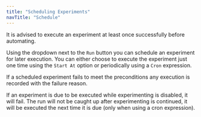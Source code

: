 ```yaml
---
title: "Scheduling Experiments"
navTitle: "Schedule"
---
```


It is advised to execute an experiment at least once successfully before automating.

Using the dropdown next to the `Run` button you can schedule an experiment for later execution.
You can either choose to execute the experiment just one time using the `Start At` option or periodically using a `Cron` expression.

If a scheduled experiment fails to meet the preconditions any execution is recorded with the failure reason.

If an experiment is due to be executed while experimenting is disabled, it will fail.
The run will not be caught up after experimenting is continued, it will be executed the next time it is due (only when using a cron expression).

